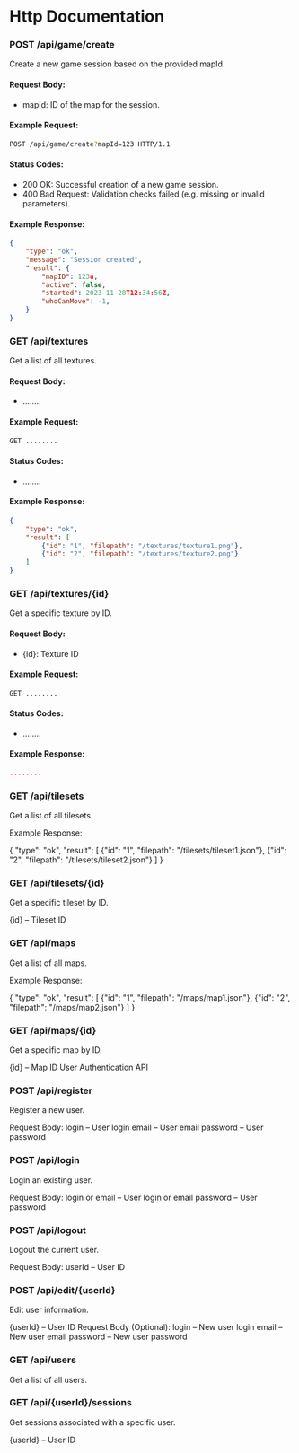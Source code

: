 # Http Documentation

### POST /api/game/create
Create a new game session based on the provided mapId.

#### Request Body:
- mapId: ID of the map for the session.

#### Example Request:
```bash
POST /api/game/create?mapId=123 HTTP/1.1
```
#### Status Codes:
- 200 OK: Successful creation of a new game session.
- 400 Bad Request: Validation checks failed (e.g. missing or invalid parameters).

#### Example Response:
```json
{
    "type": "ok",
    "message": "Session created",
    "result": {
        "mapID": 123u,
        "active": false,
        "started": 2023-11-28T12:34:56Z,
        "whoCanMove": -1,
    }
}
```

### GET /api/textures
Get a list of all textures.

#### Request Body:
- ........

#### Example Request:
```bash
GET ........
```
#### Status Codes:
- ........

#### Example Response:
```json
{
    "type": "ok",
    "result": [
        {"id": "1", "filepath": "/textures/texture1.png"},
        {"id": "2", "filepath": "/textures/texture2.png"}
    ]
}
```

### GET /api/textures/{id}
Get a specific texture by ID.

#### Request Body:
- {id}: Texture ID

#### Example Request:
```bash
GET ........
```
#### Status Codes:
- ........

#### Example Response:
```json
........
```

### GET /api/tilesets
Get a list of all tilesets.

Example Response:


{
    "type": "ok",
    "result": [
        {"id": "1", "filepath": "/tilesets/tileset1.json"},
        {"id": "2", "filepath": "/tilesets/tileset2.json"}
    ]
}

### GET /api/tilesets/{id}
Get a specific tileset by ID.

{id} – Tileset ID

### GET /api/maps
Get a list of all maps.

Example Response:

{
    "type": "ok",
    "result": [
        {"id": "1", "filepath": "/maps/map1.json"},
        {"id": "2", "filepath": "/maps/map2.json"}
    ]
}

### GET /api/maps/{id}
Get a specific map by ID.

{id} – Map ID
User Authentication API

### POST /api/register
Register a new user.

Request Body:
login – User login
email – User email
password – User password

### POST /api/login
Login an existing user.

Request Body:
login or email – User login or email
password – User password

### POST /api/logout
Logout the current user.

Request Body:
userId – User ID

### POST /api/edit/{userId}
Edit user information.

{userId} – User ID
Request Body (Optional):
login – New user login
email – New user email
password – New user password

### GET /api/users
Get a list of all users.

### GET /api/{userId}/sessions
Get sessions associated with a specific user.

{userId} – User ID
